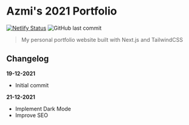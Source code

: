 # Azmi's 2021 Portfolio
[![Netlify Status](https://api.netlify.com/api/v1/badges/472195f4-1935-4a3a-97e5-2a3230c78d82/deploy-status)](https://app.netlify.com/sites/imzadev/deploys) ![GitHub last commit](https://img.shields.io/github/last-commit/azmi6298/2021-portfolio)

> My personal portfolio website built with Next.js and TailwindCSS

## Changelog

**19-12-2021**
* Initial commit

**21-12-2021**
* Implement Dark Mode
* Improve SEO

